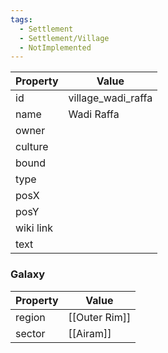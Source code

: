 ```yaml
---
tags:
  - Settlement
  - Settlement/Village
  - NotImplemented
---
```


| Property  | Value              |
| --------- | ------------------ |
| id        | village_wadi_raffa |
| name      | Wadi Raffa         |
| owner     |                    |
| culture   |                    |
| bound     |                    |
| type      |                    |
| posX      |                    |
| posY      |                    |
| wiki link |                    |
| text      |                    |

### Galaxy
| Property | Value         |
| -------- | ------------- |
| region   | [[Outer Rim]] |
| sector   | [[Airam]]     |

